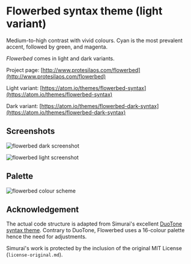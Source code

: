 # Flowerbed syntax theme (light variant)

Medium-to-high contrast with vivid colours. Cyan is the most prevalent accent, followed by green, and magenta.

*Flowerbed* comes in light and dark variants.

Project page: [http://www.protesilaos.com/flowerbed](http://www.protesilaos.com/flowerbed)

Light variant: [https://atom.io/themes/flowerbed-syntax](https://atom.io/themes/flowerbed-syntax)

Dark variant: [https://atom.io/themes/flowerbed-dark-syntax](https://atom.io/themes/flowerbed-dark-syntax)

## Screenshots

![flowerbed dark screenshot](https://raw.githubusercontent.com/protesilaos/prot16/master/flowerbed/img/flowerbed_dark_sample.png)

![flowerbed light screenshot](https://raw.githubusercontent.com/protesilaos/prot16/master/flowerbed/img/flowerbed_light_sample.png)

## Palette

![flowerbed colour scheme](https://raw.githubusercontent.com/protesilaos/prot16/master/flowerbed/img/flowerbed_colours.png)

## Acknowledgement

The actual code structure is adapted from Simurai's excellent [DuoTone syntax theme](https://github.com/simurai/duotone-syntax). Contrary to DuoTone, Flowerbed uses a 16-colour palette hence the need for adjustments.

Simurai's work is protected by the inclusion of the original MIT License (`license-original.md`).
